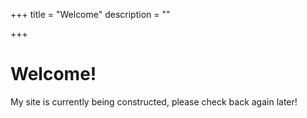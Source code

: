 +++
title = "Welcome"
description = ""

+++

# Welcome!
My site is currently being constructed, please check back again later!